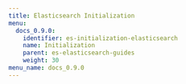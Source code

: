 ```yaml
---
title: Elasticsearch Initialization
menu:
  docs_0.9.0:
    identifier: es-initialization-elasticsearch
    name: Initialization
    parent: es-elasticsearch-guides
    weight: 30
menu_name: docs_0.9.0
---
```

